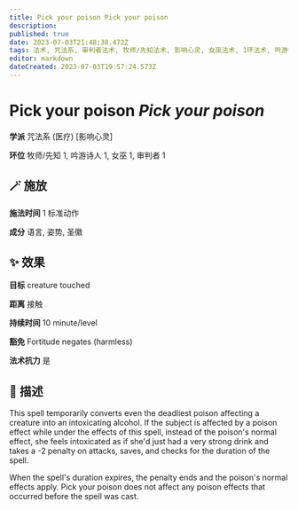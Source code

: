 ```yaml
---
title: Pick your poison Pick your poison
description: 
published: true
date: 2023-07-03T21:48:38.472Z
tags: 法术, 咒法系, 审判者法术, 牧师/先知法术, 影响心灵, 女巫法术, 1环法术, 吟游诗人法术, 医疗
editor: markdown
dateCreated: 2023-07-03T19:57:24.573Z
---
```


# **Pick your poison** *Pick your poison*

**学派** 咒法系 (医疗) \[影响心灵\] 

**环位** 牧师/先知 1, 吟游诗人 1, 女巫 1, 审判者 1

## 🪄 施放

**施法时间** 1 标准动作

**成分** 语言, 姿势, 圣徽

## ✨ 效果 

**目标** creature touched 

**距离** 接触  

**持续时间** 10 minute/level 

**豁免** Fortitude negates (harmless)

**法术抗力** 是

## 📖 描述

This spell temporarily converts even the deadliest poison affecting a creature into an intoxicating alcohol. If the subject is affected by a poison effect while under the effects of this spell, instead of the poison's normal effect, she feels intoxicated as if she'd just had a very strong drink and takes a -2 penalty on attacks, saves, and checks for the duration of the spell.

When the spell's duration expires, the penalty ends and the poison's normal effects apply. Pick your poison does not affect any poison effects that occurred before the spell was cast.
    